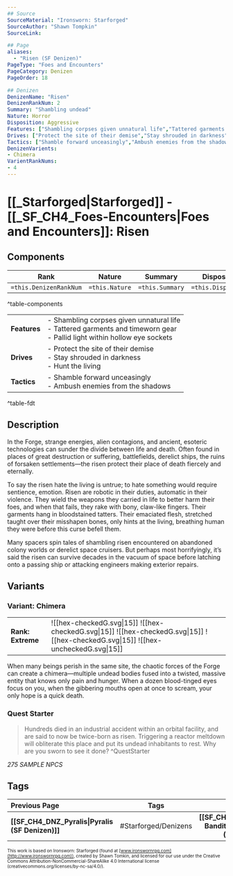 ```yaml
---
## Source
SourceMaterial: "Ironsworn: Starforged"
SourceAuthor: "Shawn Tompkin"
SourceLink: 

## Page
aliases:
  - "Risen (SF Denizen)"
PageType: "Foes and Encounters"
PageCategory: Denizen
PageOrder: 18

## Denizen
DenizenName: "Risen"
DenizenRankNum: 2
Summary: "Shambling undead"
Nature: Horror
Disposition: Aggressive
Features: ["Shambling corpses given unnatural life","Tattered garments and timeworn gear","Pallid light within hollow eye sockets"]
Drives: ["Protect the site of their demise","Stay shrouded in darkness","Hunt the living"]
Tactics: ["Shamble forward unceasingly","Ambush enemies from the shadows"]
DenizenVarients:
- Chimera
VarientRankNums:
- 4
---
```

# [[_Starforged|Starforged]] - [[_SF_CH4_Foes-Encounters|Foes and Encounters]]: Risen
## Components
| **Rank** | Nature | Summary | Disposition |
| :---: | --- | --- | --- |
| `=this.DenizenRankNum` | `=this.Nature` | `=this.Summary` | `=this.Disposition`  |
^table-components

|  |  |
| --- | --- |
| **Features** | - Shambling corpses given unnatural life<br>- Tattered garments and timeworn gear<br>- Pallid light within hollow eye sockets |
| **Drives** | - Protect the site of their demise<br>- Stay shrouded in darkness<br>- Hunt the living |
| **Tactics** | - Shamble forward unceasingly<br>- Ambush enemies from the shadows |
^table-fdt

## Description
In the Forge, strange energies, alien contagions, and ancient, esoteric technologies can sunder the divide between life and death. Often found in places of great destruction or suffering, battlefields, derelict ships, the ruins of forsaken settlements—the risen protect their place of death fiercely and eternally.

To say the risen hate the living is untrue; to hate something would require sentience, emotion. Risen are robotic in their duties, automatic in their violence. They wield the weapons they carried in life to better harm their foes, and when that fails, they rake with bony, claw-like fingers. Their garments hang in bloodstained tatters. Their emaciated flesh, stretched taught over their misshapen bones, only hints at the living, breathing human they were before this curse befell them.

Many spacers spin tales of shambling risen encountered on abandoned colony worlds or derelict space cruisers. But perhaps most horrifyingly, it’s said the risen can survive decades in the vacuum of space before latching onto a passing ship or attacking engineers making exterior repairs.

## Variants
### Variant: Chimera
| | |
| --- | --- |
| **Rank: Extreme** | ![[hex-checkedG.svg\|15]] ![[hex-checkedG.svg\|15]] ![[hex-checkedG.svg\|15]] ![[hex-checkedG.svg\|15]] ![[hex-uncheckedG.svg\|15]] |

When many beings perish in the same site, the chaotic forces of the Forge can create a chimera—multiple undead bodies fused into a twisted, massive entity that knows only pain and hunger. When a dozen blood-tinged eyes focus on you, when the gibbering mouths open at once to scream, your only hope is a quick death.

### Quest Starter
> Hundreds died in an industrial accident within an orbital facility, and are said to now be twice-born as risen. Triggering a reactor meltdown will obliterate this place and put its undead inhabitants to rest. Why are you sworn to see it done? ^QuestStarter

*275 SAMPLE NPCS*

## Tags
| Previous Page | Tags | Next Page |
|:--- |:---:| ---:|
| **[[SF_CH4_DNZ_Pyralis\|Pyralis (SF Denizen)]]** | #Starforged/Denizens | **[[SF_CH4_DNZ_Scrap Bandit\|Scrap Bandit (SF Denizen)]]** |

<font size=-2>This work is based on Ironsworn: Starforged (found at [www.ironswornrpg.com](http://www.ironswornrpg.com)), created by Shawn Tomkin, and licensed for our use under the Creative Commons Attribution-NonCommercial-ShareAlike 4.0 International license  (creativecommons.org/licenses/by-nc-sa/4.0/).</font>
